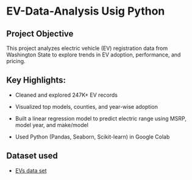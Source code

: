 # EV-Data-Analysis Usig Python
## Project Objective
This project analyzes electric vehicle (EV) registration data from Washington State to explore trends in EV adoption, performance, and pricing.

## Key Highlights:

* Cleaned and explored 247K+ EV records

* Visualized top models, counties, and year-wise adoption

* Built a linear regression model to predict electric range using MSRP, model year, and make/model

* Used Python (Pandas, Seaborn, Scikit-learn) in Google Colab

## Dataset used
- <a href="https://drive.google.com/file/d/1-rmtaxZ058aHY-Yn6n09Tq2tbiXsxD8v/view?usp=sharing"> EVs data set</a>

